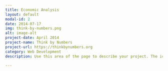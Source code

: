 ```yaml
---
title: Economic Analysis
layout: default
modal-id: 2
date: 2014-07-17
img: think-by-numbers.png
alt: image-alt
project-date: April 2014
project-name: Think by Numbers
project-url: https://thinkbynumbers.org
category: Web Development
description: Use this area of the page to describe your project. The icon above is part of a free icon set by <a href="https://sellfy.com/p/8Q9P/jV3VZ/">Flat Icons</a>. On their website, you can download their free set with 16 icons, or you can purchase the entire set with 146 icons for only $12!

---
```

